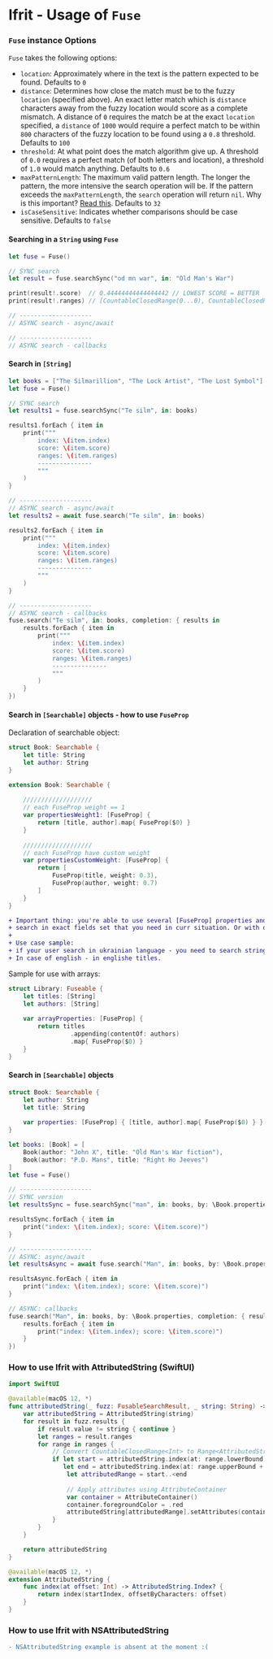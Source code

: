 # Ifrit - Usage of `Fuse`

### `Fuse` instance Options

`Fuse` takes the following options:

- `location`: Approximately where in the text is the pattern expected to be found. Defaults to `0`
- `distance`: Determines how close the match must be to the fuzzy `location` (specified above). An exact letter match which is `distance` characters away from the fuzzy location would score as a complete mismatch. A distance of `0` requires the match be at the exact `location` specified, a `distance` of `1000` would require a perfect match to be within `800` characters of the fuzzy location to be found using a `0.8` threshold. Defaults to `100`
- `threshold`: At what point does the match algorithm give up. A threshold of `0.0` requires a perfect match (of both letters and location), a threshold of `1.0` would match anything. Defaults to `0.6`
- `maxPatternLength`: The maximum valid pattern length. The longer the pattern, the more intensive the search operation will be. If the pattern exceeds the `maxPatternLength`, the `search` operation will return `nil`. Why is this important? [Read this](https://en.wikipedia.org/wiki/Word_(computer_architecture)#Word_size_choice). Defaults to `32`
- `isCaseSensitive`: Indicates whether comparisons should be case sensitive. Defaults to `false`

#### Searching in a `String` using `Fuse`

```swift
let fuse = Fuse()

// SYNC search
let result = fuse.searchSync("od mn war", in: "Old Man's War")

print(result!.score)  // 0.44444444444444442 // LOWEST SCORE = BETTER
print(result!.ranges) // [CountableClosedRange(0...0), CountableClosedRange(2...6), CountableClosedRange(9...12)]

// --------------------
// ASYNC search - async/await

// --------------------
// ASYNC search - callbacks
```

#### Search in `[String]`

```swift
let books = ["The Silmarillion", "The Lock Artist", "The Lost Symbol"]
let fuse = Fuse()

// SYNC search
let results1 = fuse.searchSync("Te silm", in: books)

results1.forEach { item in
    print("""
        index: \(item.index)
        score: \(item.score)
        ranges: \(item.ranges)
        ---------------
        """
    )
}

// --------------------
// ASYNC search - async/await
let results2 = await fuse.search("Te silm", in: books)

results2.forEach { item in
    print("""
        index: \(item.index)
        score: \(item.score)
        ranges: \(item.ranges)
        ---------------
        """
    )
}

// --------------------
// ASYNC search - callbacks
fuse.search("Te silm", in: books, completion: { results in
    results.forEach { item in
        print("""
            index: \(item.index)
            score: \(item.score)
            ranges: \(item.ranges)
            ---------------
            """
        )
    }
})
```

#### Search in `[Searchable]` objects - how to use `FuseProp`

Declaration of searchable object:

```swift
struct Book: Searchable {
    let title: String
    let author: String
}

extension Book: Searchable {
    
    ///////////////////
    // each FuseProp weight == 1
    var propertiesWeight1: [FuseProp] {
        return [title, author].map{ FuseProp($0) }
    }
    
    ///////////////////
    // each FuseProp have custom weight
    var propertiesCustomWeight: [FuseProp] {
        return [
            FuseProp(title, weight: 0.3),
            FuseProp(author, weight: 0.7)
        ]
    }
}
```
```diff
+ Important thing: you're able to use several [FuseProp] properties and 
+ search in exact fields set that you need in curr situation. Or with different weights ofc :)
+ 
+ Use case sample:
+ if your user search in ukrainian language - you need to search string in ukrainian language titles.
+ In case of english - in englishe titles.
```


Sample for use with arrays:

```swift
struct Library: Fuseable {
    let titles: [String]
    let authors: [String]
    
    var arrayProperties: [FuseProp] {
        return titles
                 .appending(contentOf: authors)
                 .map{ FuseProp($0) }
    }
}
```


#### Search in `[Searchable]` objects

```swift
struct Book: Searchable {
    let author: String
    let title: String
    
    var properties: [FuseProp] { [title, author].map{ FuseProp($0) } }
}

let books: [Book] = [
    Book(author: "John X", title: "Old Man's War fiction"),
    Book(author: "P.D. Mans", title: "Right Ho Jeeves")
]
let fuse = Fuse()

// --------------------
// SYNC version
let resultsSync = fuse.searchSync("man", in: books, by: \Book.properties)

resultsSync.forEach { item in
    print("index: \(item.index); score: \(item.score)")
}

// --------------------
// ASYNC: async/await
let resultsAsync = await fuse.search("Man", in: books, by: \Book.properties)

resultsAsync.forEach { item in
    print("index: \(item.index); score: \(item.score)")
}

// ASYNC: callbacks
fuse.search("Man", in: books, by: \Book.properties, completion: { results in
    results.forEach { item in
        print("index: \(item.index); score: \(item.score)")
    }
})
```

### How to use Ifrit with AttributedString (SwiftUI)

```swift
import SwiftUI

@available(macOS 12, *)
func attributedString(_ fuzz: FusableSearchResult, _ string: String) -> AttributedString {
    var attributedString = AttributedString(string)
    for result in fuzz.results {
        if result.value != string { continue }
        let ranges = result.ranges
        for range in ranges {
            // Convert CountableClosedRange<Int> to Range<AttributedString.Index>
            if let start = attributedString.index(at: range.lowerBound),
               let end = attributedString.index(at: range.upperBound + 1) {
                let attributedRange = start..<end
                
                // Apply attributes using AttributeContainer
                var container = AttributeContainer()
                container.foregroundColor = .red
                attributedString[attributedRange].setAttributes(container)
            }
        }
    }

    return attributedString
}

@available(macOS 12, *)
extension AttributedString {
    func index(at offset: Int) -> AttributedString.Index? {
        return index(startIndex, offsetByCharacters: offset)
    }
}
```

### How to use Ifrit with NSAttributedString

```diff
- NSAttributedString example is absent at the moment :(
```
